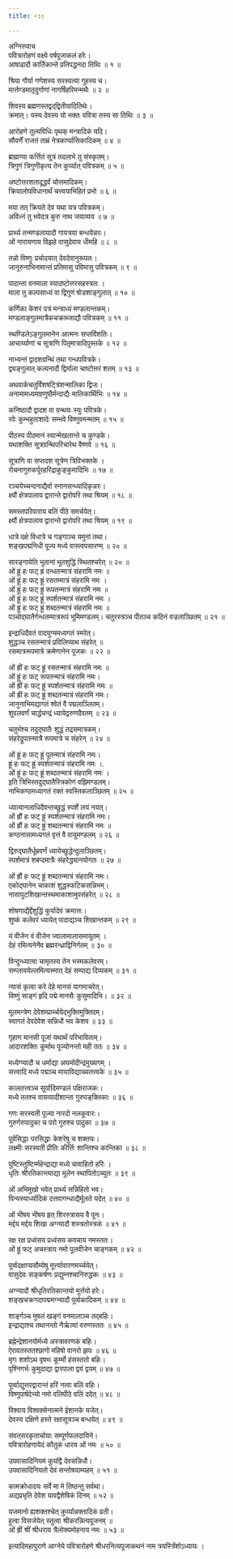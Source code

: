 ```yaml
---
title: ०३३

---
```

अग्निरुवाच  
पवित्रारोहणं वक्ष्ये वर्षपूजाकलं हरेः।  
आषाढादौ कार्तिकान्ते प्रतिपद्धनदा तिथिः ॥ १ ॥  
  
श्रिया गौर्या गणेशस्य सरस्वत्या गुहस्य च।  
मार्त्तण्डमातृदुर्गाणां नागर्षिहरिमन्मथैः ॥ २ ॥  
  
शिवस्य ब्रह्मणस्तद्वद्‌द्वितीयादितिथेः।  
क्रमात्। यस्य देवस्य यो भक्तः ववित्रा तस्य सा तिथिः ॥ ३ ॥  
  
आरोहणे तुल्यविधिः पृथक् मन्त्रादिकं यदि।  
सौवर्णें राजतं ताम्रं नेत्रकार्प्पासिकादिकम् ॥ ४ ॥  
  
ब्राह्मण्या कर्त्तितं सूत्रं तदलाभे तु संस्कृतम्।  
त्रिगुणं त्रिगुणीकृत्य तेन कुर्य्यात् पवित्रकम् ॥ ५ ॥  
  
अष्टोत्तरशतादूद्धर्वं चोत्तमादिकम्।  
क्रियालोपविधानार्थं चत्त्वयाभिहितं प्रभो ॥ ६ ॥  
  
मया तत् क्रियते देव यथा यत्र पवित्रकम्।  
अविध्नं तु भवेदत्र कुरु नाथ जयाव्यय ॥ ७ ॥  
  
प्रार्थ्य तन्मण्डलायादौ गायत्रया बन्धयेन्नरः।  
ओं नारायणाय विझहे वासुदेवाय धीमहि ॥ ८ ॥  
  
तन्नो विष्णुः प्रचोदयात् देवदेवानुरूपतः।  
जानूरुनाभिनामान्तं प्रतिमासु पविमासु पवित्रकम् ॥ ९ ॥  
  
पादान्ता वनमाला स्यादष्टोत्तरसहस्त्रतः ।  
माला तु कल्पसाध्यं वा द्विगुणं षोडशाङ्गुलात् ॥ १० ॥  
  
कर्णिका केशरं पत्रं मन्त्राध्यं मण्डलान्तकम्।  
मण्डलाङ्गुलमात्रैकचक्राब्जाद्यौ पवित्रकम् ॥ ११ ॥  
  
स्थण्डिलेऽङ्गुलमानेन आत्मनः सप्तविंशतिः।  
आचार्य्याणां च सूत्राणि पितृमात्रादिपुस्तके ॥ १२ ॥  
  
नाभ्यन्तं द्वादशग्रन्थिं तथा गन्धपवित्रके।  
द्व्यङ्गुलात् कल्पनादौ द्विर्माला चाष्टोत्तरं शतम् ॥ १३ ॥  
  
अथवार्कचतुर्विंशषट्त्रिंशन्मालिका द्विजः।  
अनामामध्यमाह्गुष्ठैर्मन्दाद्यैः मालिकार्थिभिः ॥ १४ ॥  
  
कनिष्ठादौ द्वादश वा ग्रन्थयः स्युः पवित्रके।  
रवेः कुम्भहुताशादेः सम्भवे विष्णुवमन्मतम् ॥ १५ ॥  
  
पीठस्य पीठमानं स्यान्मेखलान्ते च कुण्डके।  
यथाशक्ति सूत्रग्रन्थिपरिचारेथ वैष्णवे ॥ १६ ॥  
  
सूत्राणि वा सप्तदश सूत्रेण त्रिविभक्तके ।  
रोचनागुरुकर्पूरहरिद्राकुङ्‌कुमादिभिः ॥ १७ ॥  
  
रञ्चयेच्चन्दनाद्यैर्वा स्नानसन्ध्यादिकृन्नरः।  
क्ष्यौं क्षेत्रपालाय द्वारान्ते द्वारोपरि तथा श्रियम् ॥ १८ ॥  
  
समस्तपरिवाराय बलिं पीठे समर्चयेत्।  
क्ष्यौं क्षेत्रपालाय द्वारान्ते द्वारोपरि तथा श्रियम् ॥ १९ ॥  
  
धात्रे दक्षे विधात्रे च गङ्गाञ्च यमुनां तथा।  
शङ्खपद्मनिधी पूज्य मध्ये वास्त्वपसारण्म् ॥ २० ॥  
  
सारङ्गायेति भूतानां भूतशुद्धिं स्थितश्चरेत् ॥ २० ॥  
ओं ह्रूं हः फट् ह्रं दन्धतन्मात्रं संहरामि नमः ॥  
ओं ह्रूं हः फट् ह्रूं रसतम्मात्रं संहरामि नमः ।  
ओं ह्रूं हः फट् ह्रुं रूपतन्मात्रं संहरामि नमः ॥  
ओं ह्रूं हः फट् ह्रूं स्पर्शतन्मात्रं संहरामि नमः ।  
ओं ह्रूं हः फट् ह्रूं शब्दतन्मात्रं संहरामि नमः ॥  
पञ्चोद्घातैर्गन्धतम्मात्ररूपं भूमिमण्डलम्। चतुरस्त्रञ्च पीतञ्च कठिनं वज्रलाञ्छितम् ॥ २१ ॥  
  
इन्द्राधिदैवतं वादयुग्ममध्यगतं स्मरेत्।  
शुद्धञ्च रसतन्मात्रं प्रविलिप्याथ संहरेत् ॥  
रसमात्ररूपमात्रे क्रमेणानेन पूजकः ॥ २२ ॥  
  
ओं ह्रीं हः फट् ह्रूं रसतन्मात्रं संहरामि नमः ॥  
ओं ह्रूं हः फट् रूपतन्मात्रं संहरामि नमः।  
ओं ह्रीं हः फट् ह्रूं स्पर्शतन्मात्रं संहरामि नमः ॥  
ओं ह्रीं हः फट् ह्रूं शब्दतन्मात्रं संहरामि नमः।  
जानुनाभिमद्यागतं श्वेतं वै पद्मलाञ्लितम्।  
शुवलवर्णं चार्द्धचन्द्रं ध्यायेद्वरुणदैवतम् ॥ २३ ॥  
  
चतुर्भश्च तदुद्घातैः शुद्धं तद्रसमात्रकम्।  
संहरेद्रूपतन्मात्रै रूपमात्रे च संहरेन् ॥ २४ ॥  
  
ओं ह्रूं हः फट् ह्रूं पूतन्मात्रं संहरामि नमः।  
ह्रूं हः फट् ह्रूं स्पर्शतन्मात्रं संहरामि नमः ।.  
ओं ह्रूं हः फट् ह्रूं शब्दतन्मात्रं संहरामि नमः ।  
इति त्रिभिस्तदुद्‌घातैस्त्रिकोणं वह्निमण्डलम्।  
नाभिकण्ठमध्यागतं रक्तं स्वस्तिकलाञ्छितम् ॥ २५ ॥  
  
ध्यात्वानलाधिदैवन्तच्छुद्धं स्पर्शे लयं नयत्।  
ओं ह्रौं हः फट् ह्रूं स्पर्शतन्मात्रं संहरामि नमः।  
ओं ह्रौं हः फट् ह्रूं शब्दतन्मात्रं संहरामि नमः ॥  
कण्ठनासामध्यगतं वृत्तं वै वायुमण्डलम् ॥ २६ ॥  
  
द्विरुद्‌घातैर्धूम्रवर्णं ध्यायेच्छुद्धेन्दुलाञ्छितम्।  
स्पर्शमात्रं शबप्दमात्रैः संहरेद्ध्यानयोगतः ॥ २७ ॥  
  
ओं ह्रौं हः फट् ह्रूं शब्दतन्मात्रं संहरामि नमः।  
एकोद्‌घानेन चाकाशं शुद्धस्फटिकसन्निभम्।  
नासापुटशिखान्तस्थमाकाशामुपसंहरेत् ॥ २८ ॥  
  
शोषणाद्यैर्द्देशुद्धिं कुर्यादेवं क्रमात्तः।  
शुष्कं कलेवरं ध्यायेत् पादाद्यञ्च शिखान्तकम् ॥ २९ ॥  
  
यं वीजेन वं वीजेन ज्वालामालासमायुतम् ।  
देहं रमित्यनेनैव ब्रह्मरन्ध्राद्विनिर्गतम् ॥ ३० ॥  
  
विन्दुन्ध्यात्वा चामृतस्य तेन भस्मकलेवरम्।  
सम्प्लावयेल्लमित्यस्मात् देहं सम्पाद्य दिव्यकम् ॥ ३१ ॥  
  
न्यासं कृत्वा करे देहे मानसं यागमाचरेत्।  
विष्णुं साङ्गं हृदि पद्मे मानसैः कुसुमादिभि। ॥ ३२ ॥  
  
मूलमन्त्रेण देवेशम्प्रार्च्चयेद्भुक्तिमुक्तिदम्।  
स्वागतं देवदेवेश सन्निधौ भव केशव ॥ ३३ ॥  
  
गृहाण मानसी पूजां यथार्थं परिभाविताम्।  
आदारशक्तिः कूर्माथ पूज्योनन्तो मही ततः ॥ ३४ ॥  
  
मध्येग्प्यादौ च धर्माद्या अघर्मादीन्द्रमुख्यगम् ।  
सत्त्वादि मध्ये पद्मञ्च मायाविद्याख्यतत्त्वके ॥ ३५ ॥  
  
कालतत्त्वञ्च सूर्यादिमण्डलं पक्षिराजकः।  
मध्ये ततश्च वायव्यादीशान्ता गुरुपङ्‌क्तिकाः ॥ ३६ ॥  
  
गणः सरस्वती पूज्या नारदो नलकूवारः।  
गुरुर्गरुपादुका च परो गुरुश्च पादुका ॥ ३७ ॥  
  
पूर्वसिद्धाः परसिद्धाः केशरेषु च शक्तयः।  
लक्ष्मीः सरस्वती प्रीतिः कीर्त्तिः शान्तिश्च कान्तिका ॥ ३८ ॥  
  
पुष्टिस्तुष्टिर्म्महेन्द्राद्या मध्ये चावाहितो हरिः ।  
धृतिः श्रीरतिकान्त्याद्या मूलेन स्थापितोऽच्युतः ॥ ३९ ॥  
  
ओं अभिमुखो भवेत् प्रार्थ्य सन्निहितो भव।  
विन्यस्यार्ध्यादिकं दत्तवागन्धाद्यैर्मूलते यदेत् ॥ ४० ॥  
  
ओं भीषय भीषय हृत् शिरस्त्रासय वै पूनः।  
मर्द्दय मर्द्दय शिखा अग्न्यादौ शस्त्रतोस्त्रकं ॥ ४१ ॥  
  
रक्ष रक्ष प्रध्वंसय प्रध्वंसय कवचाय नमस्ततः।  
ओं ह्रूं फट् अचस्त्राय नमो पूलवीजेन चाङ्गकम् ॥ ४२ ॥  
  
पूर्व्वदक्षाप्यसौम्येषु मूर्त्त्यावारणमर्च्चयेत्।  
वासुदेवः सङ्कर्षणः प्रद्युम्नश्चानिरुद्धकः ॥ ४३ ॥  
  
अग्न्यादौ श्रीधृतिरतिकान्तयो मूर्त्तयो हरेः।  
शङ्खचक्रगदापद्ममग्न्यादौ पूर्व्वकादिकम् ॥ ४४ ॥  
  
शार्ङ्गञ्च मुषलं खङ्गं वनमालाञ्च तद्बहिः।  
इन्द्राद्याश्च तथानन्तो नैर्ऋत्यां वरुणस्ततः ॥ ४५ ॥  
  
ब्रह्नेन्द्रेशानयोर्मध्ये अस्त्रावरणकं बहिः।  
ऐरावतस्ततश्छागो महिषो वानरो झपः ॥ ४६ ॥  
मृगः शशोऽथ वृषभः कूर्म्मो हंसस्ततो बहिः।  
पृश्निगर्भः कुमुदाद्या द्वारपाला द्वयं द्वयम् ॥ ४७ ॥  
  
पूर्व्वाद्युत्तरद्वारान्तं हरिं नत्वा बलिं वहिः।  
विष्णुपार्षदेभ्यो नमो वलिपीठे वलिं ददेत् ॥ ४८ ॥  
  
विश्वाय विश्वक्सेनात्मने ईशानके यजेत्।  
देवस्य दक्षिणे हस्ते रक्षासूत्रञ्च बन्धयेत् ॥ ४९ ॥  
  
संवत्‌सरकृतार्चायाः सम्पूर्णफलदायिने।  
पवित्रारोहणायेदं कौतुकं धारय ओं नमः ॥ ५० ॥  
  
उपवासादिनियमं कुर्याद्वै देवसन्निधौ।  
उपवासादिनियतो देवं सन्तोषयाम्यहम् ॥ ५१ ॥  
  
कामक्रोधादयः सर्वे मा मे तिष्ठन्तु सर्वथा।  
अद्यप्रभृति देवेश यावद्वैशेषिकं दिनम् ॥ ५२ ॥  
  
यजमानो ह्यशक्तश्चेत् कुर्य्यान्नक्तादिकं व्रती।  
हुत्वा विसर्जयेत् स्तुत्वा श्रीकरन्नित्यपूजनम् ॥  
ओं ह्रीं श्रीं श्रीधराय त्रैलोक्यमोहनाय नमः ॥ ५३ ॥  
  
इत्यादिमहापुराणे आग्नेये पवित्रारोहणे श्रीधरनित्यपूजाकथनं नाम त्रयर्स्त्रिंशोऽध्यायः ।
